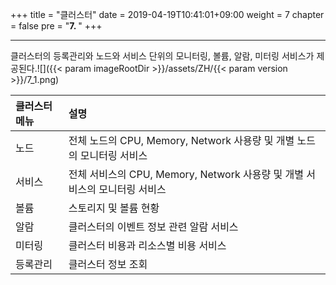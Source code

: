 +++
title = "클러스터"
date = 2019-04-19T10:41:01+09:00
weight = 7
chapter = false
pre = "<b>7. </b>"
+++

---
클러스터의 등록관리와 노드와 서비스 단위의 모니터링, 볼륨, 알람, 미터링 서비스가 제공된다.![]({{< param imageRootDir >}}/assets/ZH/{{< param version >}}/7_1.png)

| 클러스터 메뉴 | 설명                                                        |
| :------ | :-------------------------------------------------------- |
| 노드      | 전체 노드의 CPU, Memory, Network 사용량 및 개별 노드의 모니터링 서비스         |
| 서비스  | 전체 서비스의 CPU, Memory, Network 사용량 및 개별 서비스의 모니터링 서비스 |
| 볼륨      | 스토리지 및 볼륨 현황                                           |
| 알람      | 클러스터의 이벤트 정보 관련 알람 서비스                                    |
| 미터링     | 클러스터 비용과 리소스별 비용 서비스                                      |
| 등록관리    | 클러스터 정보 조회                                         |